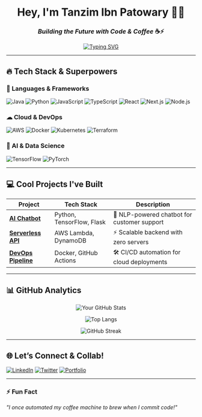 <div align="center">
  
# **Hey, I'm Tanzim Ibn Patowary** 👨‍💻  
### *Building the Future with Code & Coffee* ☕⚡  

[![Typing SVG](https://readme-typing-svg.demolab.com?font=Fira+Code&weight=800&size=26&pause=1000&color=00F7FF&width=435&lines=Full-Stack+Dev;AI%2FML+Enthusiast;Cloud+Native+Builder;Open-Source+Contributor)](https://git.io/typing-svg)

</div>

---

## **🔥 Tech Stack & Superpowers**  
### **🚀 Languages & Frameworks**  
![Java](https://img.shields.io/badge/Java-FF0000?style=for-the-badge&logo=openjdk&logoColor=white)
![Python](https://img.shields.io/badge/Python-3776AB?style=for-the-badge&logo=python&logoColor=white)
![JavaScript](https://img.shields.io/badge/JavaScript-F7DF1E?style=for-the-badge&logo=javascript&logoColor=black)
![TypeScript](https://img.shields.io/badge/TypeScript-3178C6?style=for-the-badge&logo=typescript&logoColor=white)
![React](https://img.shields.io/badge/React-61DAFB?style=for-the-badge&logo=react&logoColor=black)
![Next.js](https://img.shields.io/badge/Next.js-000000?style=for-the-badge&logo=next.js&logoColor=white)
![Node.js](https://img.shields.io/badge/Node.js-339933?style=for-the-badge&logo=node.js&logoColor=white)

### **☁ Cloud & DevOps**  
![AWS](https://img.shields.io/badge/AWS-FF9900?style=for-the-badge&logo=amazon-aws&logoColor=white)
![Docker](https://img.shields.io/badge/Docker-2496ED?style=for-the-badge&logo=docker&logoColor=white)
![Kubernetes](https://img.shields.io/badge/Kubernetes-326CE5?style=for-the-badge&logo=kubernetes&logoColor=white)
![Terraform](https://img.shields.io/badge/Terraform-7B42BC?style=for-the-badge&logo=terraform&logoColor=white)

### **🧠 AI & Data Science**  
![TensorFlow](https://img.shields.io/badge/TensorFlow-FF6F00?style=for-the-badge&logo=tensorflow&logoColor=white)
![PyTorch](https://img.shields.io/badge/PyTorch-EE4C2C?style=for-the-badge&logo=pytorch&logoColor=white)

---

## **💻 Cool Projects I've Built**  
| Project | Tech Stack | Description |  
|---------|------------|-------------|  
| **[AI Chatbot](https://github.com/tanzimibnpatowary/ai-chatbot)** | Python, TensorFlow, Flask | 🤖 NLP-powered chatbot for customer support |  
| **[Serverless API](https://github.com/tanzimibnpatowary/serverless-api)** | AWS Lambda, DynamoDB | ⚡ Scalable backend with zero servers |  
| **[DevOps Pipeline](https://github.com/tanzimibnpatowary/devops-pipeline)** | Docker, GitHub Actions | 🛠 CI/CD automation for cloud deployments |  

---

## **📊 GitHub Analytics**  
<div align="center">
  
![Your GitHub Stats](https://github-readme-stats.vercel.app/api?username=tanzimibnpatowary&show_icons=true&theme=radical&hide_border=true&bg_color=0D1117&title_color=00F7FF&icon_color=00F7FF)  

![Top Langs](https://github-readme-stats.vercel.app/api/top-langs/?username=tanzimibnpatowary&layout=compact&theme=radical&hide_border=true&bg_color=0D1117&title_color=00F7FF&text_color=FFFFFF)  

![GitHub Streak](https://streak-stats.demolab.com?user=tanzimibnpatowary&theme=radical&hide_border=true&background=0D1117&stroke=00F7FF)  

</div>

---

## **🌐 Let’s Connect & Collab!**  
[![LinkedIn](https://img.shields.io/badge/LinkedIn-0A66C2?style=for-the-badge&logo=linkedin&logoColor=white)](https://linkedin.com/in/yourprofile)
[![Twitter](https://img.shields.io/badge/Twitter-1DA1F2?style=for-the-badge&logo=twitter&logoColor=white)](https://twitter.com/yourhandle)
[![Portfolio](https://img.shields.io/badge/Portfolio-FF4088?style=for-the-badge&logo=vercel&logoColor=white)](https://yourportfolio.com)  

---

### **⚡ Fun Fact**  
*"I once automated my coffee machine to brew when I commit code!"*  

</div>
